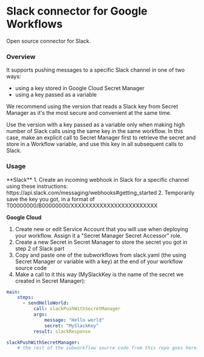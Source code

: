 # Slack connector for Google Workflows
Open source connector for Slack. 

<h3>Overview</h3>

It supports pushing messages to a specific Slack channel in one of two ways:
- using a key stored in Google Cloud Secret Manager
- using a key passed as a variable

We recommend using the version that reads a Slack key from Secret Manager as it's the most secure and convenient at the same time.

Use the version with a key passed as a variable only when making high number of Slack calls using the same key in the same workflow. In this case, make an explicit call to Secret Manager first to retrieve the secret and store in a Workflow variable, and use this key in all subsequent calls to Slack. 

<h3>Usage</h3>
**Slack**
1. Create an incoming webhook in Slack for a specific channel using these instructions: https://api.slack.com/messaging/webhooks#getting_started
2. Temporarily save the key you got, in a format of T00000000/B00000000/XXXXXXXXXXXXXXXXXXXXXXXX

**Google Cloud**
1. Create new or edit Service Account that you will use when deploying your workflow. Assign it a "Secret Manager Secret Accessor" role.
2. Create a new Secret in Secret Manager to store the secret you got in step 2 of Slack part
3. Copy and paste one of the subworkflows from slack.yaml (the using Secret Manager or variable with a key) at the end of your workflow source code
4. Make a call to it this way (MySlackKey is the name of the secret we created in Secret Manager):

```yaml
main:
    steps:
      - sendHelloWorld:
          call: slackPushWithSecretManager
          args:
              message: "Hello world"
              secret: "MySlackKey"
          result: slackResponse

slackPushWithSecretManager:
    # the rest of the subworkflow source code from this repo goes here...
```